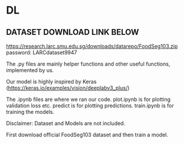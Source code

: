 # DL
## DATASET DOWNLOAD LINK BELOW
https://research.larc.smu.edu.sg/downloads/datarepo/FoodSeg103.zip
password: LARCdataset9947

The .py files are mainly helper functions and other useful functions, implemented by us.

Our model is highly inspired by Keras (https://keras.io/examples/vision/deeplabv3_plus/)

The .ipynb files are where we ran our code. plot.ipynb is for plotting validation loss etc. predict is for plotting predictions. train.ipynb is for training the models.

Disclaimer: Dataset and Models are not included.

First download official FoodSeg103 dataset and then train a model.